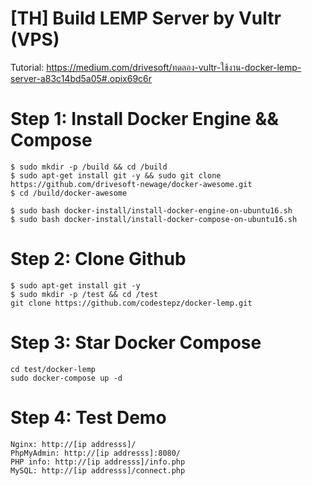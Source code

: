 # [TH] Build LEMP Server by Vultr (VPS)

Tutorial: https://medium.com/drivesoft/ทดลอง-vultr-ใช้งาน-docker-lemp-server-a83c14bd5a05#.opix69c6r

# Step 1: Install Docker Engine && Compose

```
$ sudo mkdir -p /build && cd /build
$ sudo apt-get install git -y && sudo git clone https://github.com/drivesoft-newage/docker-awesome.git
$ cd /build/docker-awesome

$ sudo bash docker-install/install-docker-engine-on-ubuntu16.sh
$ sudo bash docker-install/install-docker-compose-on-ubuntu16.sh
```

# Step 2: Clone Github

```
$ sudo apt-get install git -y
$ sudo mkdir -p /test && cd /test
git clone https://github.com/codestepz/docker-lemp.git
```

# Step 3: Star Docker Compose

```
cd test/docker-lemp
sudo docker-compose up -d
```

# Step 4: Test Demo

```
Nginx: http://[ip addresss]/
PhpMyAdmin: http://[ip addresss]:8080/
PHP info: http://[ip addresss]/info.php
MySQL: http://[ip addresss]/connect.php
```
